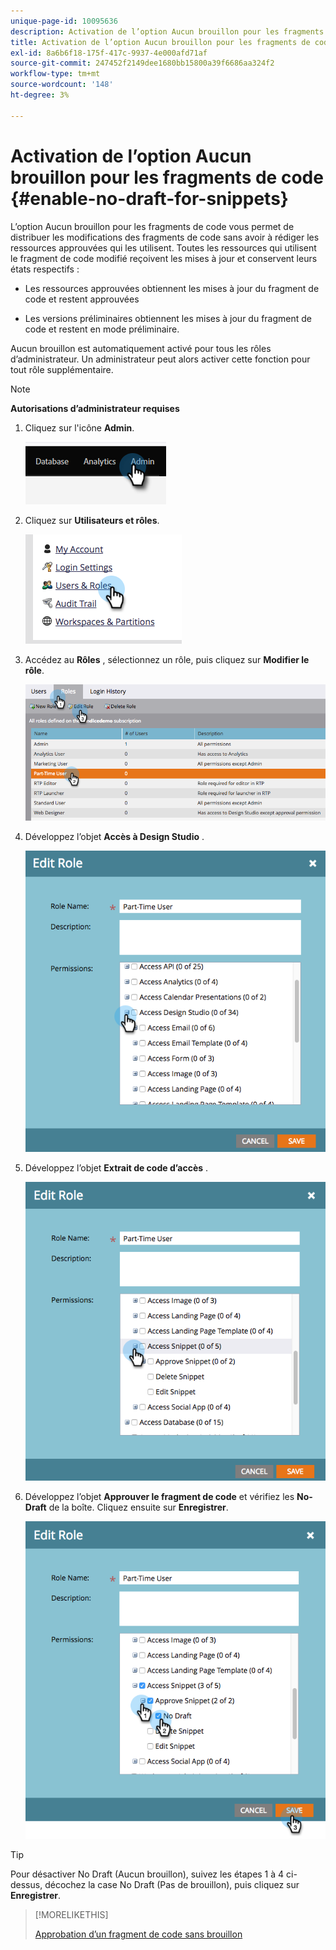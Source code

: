```yaml
---
unique-page-id: 10095636
description: Activation de l’option Aucun brouillon pour les fragments de code - Documents Marketo - Documentation du produit
title: Activation de l’option Aucun brouillon pour les fragments de code
exl-id: 8a6b6f18-175f-417c-9937-4e000afd71af
source-git-commit: 247452f2149dee1680bb15800a39f6686aa324f2
workflow-type: tm+mt
source-wordcount: '148'
ht-degree: 3%

---
```


# Activation de l’option Aucun brouillon pour les fragments de code {#enable-no-draft-for-snippets}

L’option Aucun brouillon pour les fragments de code vous permet de distribuer les modifications des fragments de code sans avoir à rédiger les ressources approuvées qui les utilisent. Toutes les ressources qui utilisent le fragment de code modifié reçoivent les mises à jour et conservent leurs états respectifs :

* Les ressources approuvées obtiennent les mises à jour du fragment de code et restent approuvées

* Les versions préliminaires obtiennent les mises à jour du fragment de code et restent en mode préliminaire.

Aucun brouillon est automatiquement activé pour tous les rôles d’administrateur. Un administrateur peut alors activer cette fonction pour tout rôle supplémentaire.

>[!NOTE]
>
>**Autorisations d’administrateur requises**

1. Cliquez sur l&#39;icône **Admin**.

   ![](assets/enable-no-draft-for-snippets-1.png)

1. Cliquez sur **Utilisateurs et rôles**.

   ![](assets/enable-no-draft-for-snippets-2.png)

1. Accédez au **Rôles** , sélectionnez un rôle, puis cliquez sur **Modifier le rôle**.

   ![](assets/enable-no-draft-for-snippets-3.png)

1. Développez l’objet **Accès à Design Studio** .

   ![](assets/enable-no-draft-for-snippets-4.png)

1. Développez l’objet **Extrait de code d’accès** .

   ![](assets/enable-no-draft-for-snippets-5.png)

1. Développez l’objet **Approuver le fragment de code** et vérifiez les **No-Draft** de la boîte. Cliquez ensuite sur **Enregistrer**.

   ![](assets/enable-no-draft-for-snippets-6.png)

>[!TIP]
>
>Pour désactiver No Draft (Aucun brouillon), suivez les étapes 1 à 4 ci-dessus, décochez la case No Draft (Pas de brouillon), puis cliquez sur **Enregistrer**.

>[!MORELIKETHIS]
>
>[Approbation d’un fragment de code sans brouillon](/help/marketo/product-docs/personalization/segmentation-and-snippets/snippets/approve-a-snippet-with-no-draft.md)
